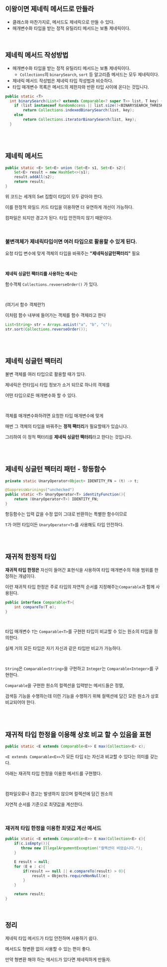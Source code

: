 ## 이왕이면 제네릭 메서드로 만들라

- 클래스와 마찬가지로, 메서드도 제네릭으로 만들 수 있다.
- 매개변수화 타입을 받는 정적 유틸리티 메서드는 보통 제네릭이다.

<br/>

## 제네릭 메서드 작성방법

- 매개변수화 타입을 받는 정적 유틸리티 메서드는 보통 제네릭이다.
    - `Collections`의 `binarySearch`, `sort` 등 알고리즘 메서드는 모두 제네릭이다.
- 제네릭 메서드 작성법은 제네릭 타입 작성법과 비슷하다.
- 타입 매개변수 목록은 메서드의 제한자와 반환 타입 사이에 온다는 것입니다.

```java
public static <T>
  int binarySearch(List<? extends Comparable<? super T>> list, T key) {
    if (list instanceof RandomAccess || list.size()<BINARYSEARCH_THRESHOLD)
        return Collections.indexedBinarySearch(list, key);
    else
        return Collections.iteratorBinarySearch(list, key);
  }
```

<br/><br/>

## 제네릭 메서드

```java
public static <E> Set<E> union (Set<E> s1, Set<E> s2){
    Set<E> result = new HashSet<>(s1);
    result.addAll(s2);
    return result;
}
```

위 코드는 세개의 Set 집합이 타입이 모두 같아야 한다. 

이를 한정적 와일드 카드 타입을 이용하면 더 유연하게 개선이 가능하다.



컴파일은 되지만 경고가 된다. 타입 안전하지 않기 때문이다.

<br/>

### 불변객체가 제네릭타입이면 여러 타입으로 활용할 수 있게 된다.

요청 타입 변수에 맞게 객체의 타입을 바꿔주는 **"제네릭싱글턴팩터리"** 필요

<br/>

**제네릭 싱글턴 팩터리를 사용하는 예시는**

함수객체 `Collections.revoerseOrder()` 가 있다.

<br/>

(여기서 함수 객체란?)

이처럼 함수 내부에 들어가는 객체를 함수 객체라고 한다

```java
List<String> str = Arrays.asList("a", "b", "c");
str.sort(Collections.reverseOrder()); 
```

<br/><br/>

## 제네릭 싱글턴 팩터리

불변 객체를 여러 타입으로 활용할 때가 있다. 

제네릭은 런타임시 타입 정보가 소거 되므로 하나의 객체를 

어떤 타입으로든 매개변수화 할 수 있다.

<br/>

객체를 매개변수화하려면 요청한 타입 매개변수에 맞게 

매번 그 객체의 타입을 바꿔주는 **정적 팩터리**가 필요할때가 있습니다.



그리하여 이 정적 팩터리를 **제네릭 싱글턴 팩터리**라고 한다는 것입니다.

<br/><br/>

## 제네릭 싱글턴 팩터리 패턴 - 항등함수

```java
private static UnaryOperator<Object> IDENTITY_FN = (t) -> t;

@SuppressWarinings("unchecked")
public static <T> UnaryOperator<T> identityFunction(){
    return (UnaryOperator<T>) IDENTITY_FN;
}
```

항등함수는 입력 값을 수정 없이 그대로 반환하는 특별한 함수이므로 

`T`가 어떤 타입이든 `UnaryOperator<T>`를 사용해도 타입 안전하다.

<br/><br/>

## 재귀적 한정적 타입

**재귀적 타입 한정은** 자신이 들어간 표현식을 사용하여 타입 매개변수의 허용 범위를 한정하는 개념이다.

이런 재귀적 타입 한정은 주로 타입의 자연적 순서를 지정해주는`Comparable`과 함께 사용된다.

```java
public interface Comparable<T>{
	int compareTo(T o);
}
```

<br/>

타입 매개변수 `T`는 `Comparable<T>`를 구현한 타입이 비교할 수 있는 원소의 타입을 정의한다.

실제 거의 모든 타입은 자기 자신과 같은 타입만 비교가 가능하다. 

<br/>

`String`은 `Comparable<String>`을 구현하고 `Integer`는 `Comparable<Integer>`를 구현한다.

`Comparable`을 구현한 원소의 컬렉션을 입력받는 메서드들은 정렬, 

검색등 기능을 수행하는데 이런 기능을 수행하기 위해 컬렉션에 담긴 모든 원소가 상호 비교되어야 한다.

<br/><br/>

## 재귀적 타입 한정을 이용해 상호 비교 할 수 있음을 표현

```java
public static <E extends Comparable<E>> E max(Collection<E> c);
```

`<E extends Comparable<E>>`가 모든 타입 `E`는 자신과 비교할 수 있다는 의미를 갖는다.

아래는 재귀적 타입 한정을 이용한 메서드를 구현했다. 

<br/>

컴파일오류나 경고는 발생하지 않으며 컬렉션에 담긴 원소의 

자연적 순서를 기준으로 최댓값을 계산한다.

<br/>

### 재귀적 타입 한정을 이용한 최댓값 계산 메서드

```java
public static <E extends Comparable<E>> E max(Collection<E> c){
    if(c.isEmpty()){
       throw new IllegalArgumentException("컬렉션이 비었습니다.");
    }

    E result = null;
    for (E e : c){
        if(result == null || e.compareTo(result) > 0){
            result = Objects.requireNonNull(e);
        }
    }

    return result;
}
```

<br/>

## 정리

제네릭 타입 메서드가 타입 안전하며 사용하기 쉽다. 

메서드도 형변환 없이 사용할 수 있는 편이 좋다. 

만약 형변환 해야 하는 메서드가 있다면 제네릭하게 만들자.